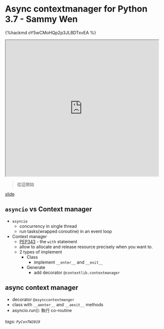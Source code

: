 # Async contextmanager for Python 3.7 - Sammy Wen

{%hackmd oY5wCMoHQp2p3JLBDTxvEA %}

<iframe src="https://app.sli.do/event/6b6xgmld" height=450 width=100%></iframe>

> 從這開始

[slide](https://gamekingga.com/pycontw2019.pdf)

## `asyncio` vs **Context manager**
* `asyncio`
    * concurrency in single thread
    * run tasks(wrapped coroutine) in an event loop
* Context manager
    * [PEP343](https://www.python.org/dev/peps/pep-0343/) - the `with` statement
    * allow to allocate and release resource precisely when you want to.
    * 2 types of implement
        * Class
          * implement `__enter__` and `__exit__`
        * Generate
            * add decorator `@contextlib.contextmanager`

## async context manager
* decorator `@asynccontextmanger`
* class with `__aenter__` and `__aexit__` methods
* asyncio.run(): 執行 co-routine



###### tags: `PyConTW2019`
